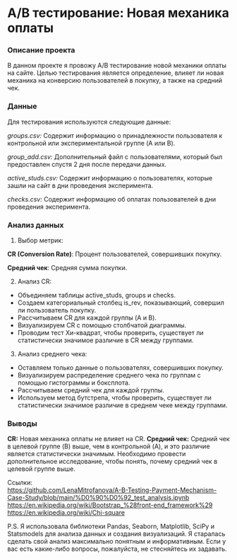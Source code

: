 
# A/B тестирование: Новая механика оплаты
### Описание проекта
В данном проекте я провожу A/B тестирование новой механики оплаты на сайте. Целью тестирования является определение, влияет ли новая механика на конверсию пользователей в покупку, а также на средний чек.

### Данные
Для тестирования используются следующие данные:

_groups.csv:_ Содержит информацию о принадлежности пользователя к контрольной или экспериментальной группе (A или B).

_group_add.csv:_ Дополнительный файл с пользователями, который был предоставлен спустя 2 дня после передачи данных.

_active_studs.csv:_ Содержит информацию о пользователях, которые зашли на сайт в дни проведения эксперимента.

_checks.csv:_ Содержит информацию об оплатах пользователей в дни проведения эксперимента.

### Анализ данных
1. Выбор метрик:

__CR (Conversion Rate)__: Процент пользователей, совершивших покупку.

__Средний чек__: Средняя сумма покупки.

2. Анализ CR:
- Объединяем таблицы active_studs, groups и checks.
- Создаем категориальный столбец is_rev, показывающий, совершил ли пользователь покупку.
- Рассчитываем CR для каждой группы (A и B).
- Визуализируем CR с помощью столбчатой диаграммы.
- Проводим тест Хи-квадрат, чтобы проверить, существует ли статистически значимое различие в CR между группами.

3. Анализ среднего чека:
- Оставляем только данные о пользователях, совершивших покупку.
- Визуализируем распределение среднего чека по группам с помощью гистограммы и боксплота.
- Рассчитываем средний чек для каждой группы.
- Используем метод бутстрепа, чтобы проверить, существует ли статистически значимое различие в среднем чеке между группами.

### Выводы
__CR:__ Новая механика оплаты не влияет на CR.
__Средний чек:__ Средний чек в целевой группе (B) выше, чем в контрольной (A), и это различие является статистически значимым. Необходимо провести дополнительное исследование, чтобы понять, почему средний чек в целевой группе выше.


Ссылки:  
https://github.com/LenaMitrofanova/A-B-Testing-Payment-Mechanism-Case-Study/blob/main/%D0%90%D0%92_test_analysis.ipynb  
https://en.wikipedia.org/wiki/Bootstrap_%28front-end_framework%29  
https://en.wikipedia.org/wiki/Chi-square

P.S.
Я использовала библиотеки Pandas, Seaborn, Matplotlib, SciPy и Statsmodels для анализа данных и создания визуализаций.
Я старалась сделать свой анализ максимально понятным и информативным.
Если у вас есть какие-либо вопросы, пожалуйста, не стесняйтесь их задавать.
